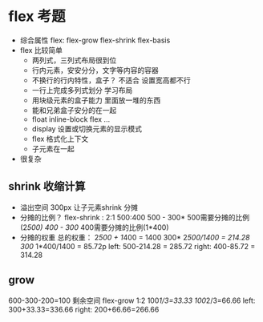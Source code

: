 # flex 考题
- 综合属性
  flex: flex-grow flex-shrink flex-basis
- flex 比较简单
  - 两列式，三列式布局很到位
  - 行内元素，安安分分，文字等内容的容器
  - 不换行的行内特性，盒子？ 不适合 设置宽高都不行
  - 一行上完成多列式划分 学习布局
  - 用块级元素的盒子能力 里面放一堆的东西
  - 能和兄弟盒子安分的在一起
  - float inline-block flex ...
  - display 设置或切换元素的显示模式
  - flex 格式化上下文
  - 子元素在一起
- 很复杂

## shrink 收缩计算
- 溢出空间 300px  让子元素shrink 分摊
- 分摊的比例？
  flex-shrink : 2:1   500:400
  500 - 300* 500需要分摊的比例(2*500)
  400 - 300* 400需要分摊的比例(1*400)
- 分摊的权重
  总的权重： 2*500 + 1*400 = 1400
  300* 2*500/1400 = 214.28
  300* 1*400/1400 = 85.72p
  left: 500-214.28 = 285.72
  right: 400-85.72 = 314.28

## grow
  600-300-200=100 剩余空间
  flex-grow 1:2
  100*1/3=33.33
  100*2/3=66.66
  left: 300+33.33=336.66
  right: 200+66.66=266.66